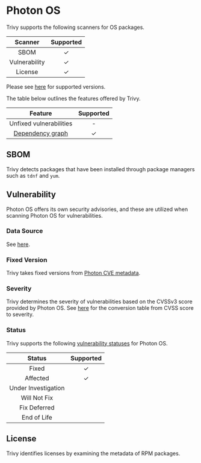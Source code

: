 # Photon OS
Trivy supports the following scanners for OS packages.

|    Scanner    | Supported |
| :-----------: | :-------: |
|     SBOM      |     ✓     |
| Vulnerability |     ✓     |
|    License    |     ✓     |

Please see [here](index.md#supported-os) for supported versions.

The table below outlines the features offered by Trivy.

|               Feature                | Supported |
| :----------------------------------: | :-------: |
|       Unfixed vulnerabilities        |     -     |
| [Dependency graph][dependency-graph] |     ✓     |

## SBOM
Trivy detects packages that have been installed through package managers such as `tdnf` and `yum`.

## Vulnerability
Photon OS offers its own security advisories, and these are utilized when scanning Photon OS for vulnerabilities.

### Data Source
See [here](../../scanner/vulnerability/os#data-sources).

### Fixed Version
Trivy takes fixed versions from [Photon CVE metadata][metadata].

### Severity
Trivy determines the severity of vulnerabilities based on the CVSSv3 score provided by Photon OS.
See [here](../../scanner/vulnerability/os.md#severity-selection) for the conversion table from CVSS score to severity.

### Status
Trivy supports the following [vulnerability statuses] for Photon OS.

|       Status        | Supported |
| :-----------------: | :-------: |
|        Fixed        |     ✓     |
|      Affected       |     ✓     |
| Under Investigation |           |
|    Will Not Fix     |           |
|    Fix Deferred     |           |
|     End of Life     |           |

## License
Trivy identifies licenses by examining the metadata of RPM packages.

[dependency-graph]: ../../configuration/reporting.md#show-origins-of-vulnerable-dependencies

[metadata]: https://packages.vmware.com/photon/photon_cve_metadata/

[vulnerability statuses]: ../../configuration/filtering.md#by-status